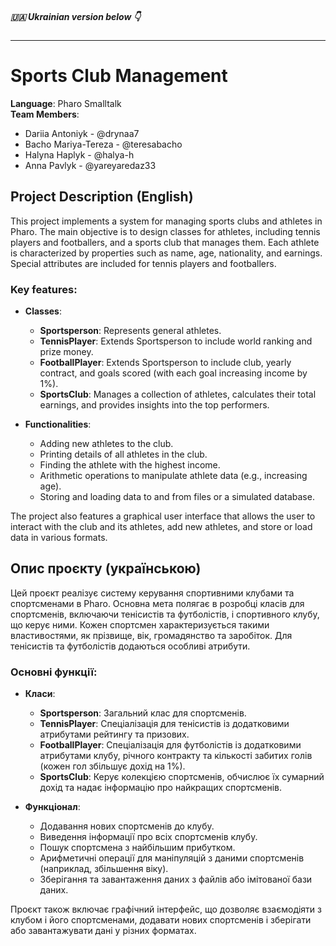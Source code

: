 ##### 🇺🇦 Ukrainian version below 👇 
***



# **Sports Club Management**

**Language**: Pharo Smalltalk  
**Team Members**:  
- Dariia Antoniyk - @drynaa7
- Bacho Mariya-Tereza - @teresabacho
- Halyna Haplyk - @halya-h
- Anna Pavlyk - @yareyaredaz33

## Project Description (English)

This project implements a system for managing sports clubs and athletes in Pharo. The main objective is to design classes for athletes, including tennis players and footballers, and a sports club that manages them. Each athlete is characterized by properties such as name, age, nationality, and earnings. Special attributes are included for tennis players and footballers.

### Key features:
- **Classes**: 
  - **Sportsperson**: Represents general athletes.
  - **TennisPlayer**: Extends Sportsperson to include world ranking and prize money.
  - **FootballPlayer**: Extends Sportsperson to include club, yearly contract, and goals scored (with each goal increasing income by 1%).
  - **SportsClub**: Manages a collection of athletes, calculates their total earnings, and provides insights into the top performers.

- **Functionalities**:
  - Adding new athletes to the club.
  - Printing details of all athletes in the club.
  - Finding the athlete with the highest income.
  - Arithmetic operations to manipulate athlete data (e.g., increasing age).
  - Storing and loading data to and from files or a simulated database.

The project also features a graphical user interface that allows the user to interact with the club and its athletes, add new athletes, and store or load data in various formats.

## Опис проєкту (українською)

Цей проєкт реалізує систему керування спортивними клубами та спортсменами в Pharo. Основна мета полягає в розробці класів для спортсменів, включаючи тенісистів та футболістів, і спортивного клубу, що керує ними. Кожен спортсмен характеризується такими властивостями, як прізвище, вік, громадянство та заробіток. Для тенісистів та футболістів додаються особливі атрибути.

### Основні функції:
- **Класи**:
  - **Sportsperson**: Загальний клас для спортсменів.
  - **TennisPlayer**: Спеціалізація для тенісистів із додатковими атрибутами рейтингу та призових.
  - **FootballPlayer**: Спеціалізація для футболістів із додатковими атрибутами клубу, річного контракту та кількості забитих голів (кожен гол збільшує дохід на 1%).
  - **SportsClub**: Керує колекцією спортсменів, обчислює їх сумарний дохід та надає інформацію про найкращих спортсменів.

- **Функціонал**:
  - Додавання нових спортсменів до клубу.
  - Виведення інформації про всіх спортсменів клубу.
  - Пошук спортсмена з найбільшим прибутком.
  - Арифметичні операції для маніпуляцій з даними спортсменів (наприклад, збільшення віку).
  - Зберігання та завантаження даних з файлів або імітованої бази даних.

Проєкт також включає графічний інтерфейс, що дозволяє взаємодіяти з клубом і його спортсменами, додавати нових спортсменів і зберігати або завантажувати дані у різних форматах.

